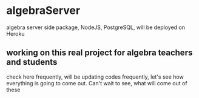 # algebraServer
algebra server side package, NodeJS, PostgreSQL, will be deployed on Heroku

## working on this real project for algebra teachers and students

check here frequently, will be updating codes frequently, let's see how everything is going to come out. Can't wait to see, what will come out of these
